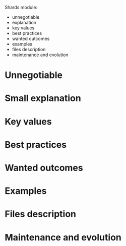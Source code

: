 Shards module:
- unnegotiable
- explanation
- key values
- best practices
- wanted outcomes
- examples
- files description
- maintenance and evolution

# Unnegotiable

# Small explanation


# Key values

# Best practices

# Wanted outcomes

# Examples

# Files description

# Maintenance and evolution
